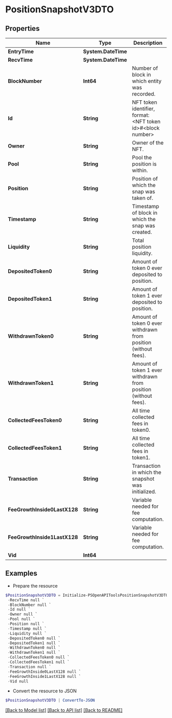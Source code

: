# PositionSnapshotV3DTO
## Properties

Name | Type | Description | Notes
------------ | ------------- | ------------- | -------------
**EntryTime** | **System.DateTime** |  | [optional] 
**RecvTime** | **System.DateTime** |  | [optional] 
**BlockNumber** | **Int64** | Number of block in which entity was recorded. | [optional] 
**Id** | **String** | NFT token identifier, format: &lt;NFT token id&gt;#&lt;block number&gt; | [optional] 
**Owner** | **String** | Owner of the NFT. | [optional] 
**Pool** | **String** | Pool the position is within. | [optional] 
**Position** | **String** | Position of which the snap was taken of. | [optional] 
**Timestamp** | **String** | Timestamp of block in which the snap was created. | [optional] 
**Liquidity** | **String** | Total position liquidity. | [optional] 
**DepositedToken0** | **String** | Amount of token 0 ever deposited to position. | [optional] 
**DepositedToken1** | **String** | Amount of token 1 ever deposited to position. | [optional] 
**WithdrawnToken0** | **String** | Amount of token 0 ever withdrawn from position (without fees). | [optional] 
**WithdrawnToken1** | **String** | Amount of token 1 ever withdrawn from position (without fees). | [optional] 
**CollectedFeesToken0** | **String** | All time collected fees in token0. | [optional] 
**CollectedFeesToken1** | **String** | All time collected fees in token1. | [optional] 
**Transaction** | **String** | Transaction in which the snapshot was initialized. | [optional] 
**FeeGrowthInside0LastX128** | **String** | Variable needed for fee computation. | [optional] 
**FeeGrowthInside1LastX128** | **String** | Variable needed for fee computation. | [optional] 
**Vid** | **Int64** |  | [optional] 

## Examples

- Prepare the resource
```powershell
$PositionSnapshotV3DTO = Initialize-PSOpenAPIToolsPositionSnapshotV3DTO  -EntryTime null `
 -RecvTime null `
 -BlockNumber null `
 -Id null `
 -Owner null `
 -Pool null `
 -Position null `
 -Timestamp null `
 -Liquidity null `
 -DepositedToken0 null `
 -DepositedToken1 null `
 -WithdrawnToken0 null `
 -WithdrawnToken1 null `
 -CollectedFeesToken0 null `
 -CollectedFeesToken1 null `
 -Transaction null `
 -FeeGrowthInside0LastX128 null `
 -FeeGrowthInside1LastX128 null `
 -Vid null
```

- Convert the resource to JSON
```powershell
$PositionSnapshotV3DTO | ConvertTo-JSON
```

[[Back to Model list]](../README.md#documentation-for-models) [[Back to API list]](../README.md#documentation-for-api-endpoints) [[Back to README]](../README.md)

